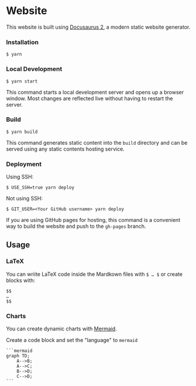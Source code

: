 # Website

This website is built using [Docusaurus 2](https://docusaurus.io/), a modern static website generator.

### Installation

```
$ yarn
```

### Local Development

```
$ yarn start
```

This command starts a local development server and opens up a browser window. Most changes are reflected live without having to restart the server.

### Build

```
$ yarn build
```

This command generates static content into the `build` directory and can be served using any static contents hosting service.

### Deployment

Using SSH:

```
$ USE_SSH=true yarn deploy
```

Not using SSH:

```
$ GIT_USER=<Your GitHub username> yarn deploy
```

If you are using GitHub pages for hosting, this command is a convenient way to build the website and push to the `gh-pages` branch.


## Usage

### LaTeX

You can wriite LaTeX code inside the Mardkown files with `$ … $` or create blocks with:

```
$$
…
$$
```

### Charts

You can create dynamic charts with [Mermaid](https://mermaid.js.org/intro/).

Create a code block and set the "language" to `mermaid`

    ```mermaid
    graph TD;
        A-->B;
        A-->C;
        B-->D;
        C-->D;
    ```